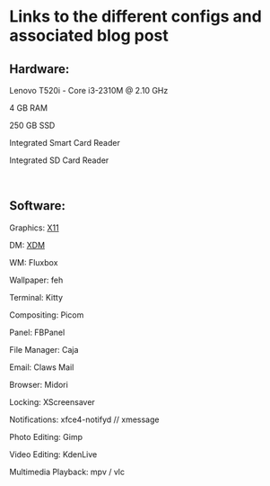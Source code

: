 <h1>Links to the different configs and associated blog post</h1>
<h2>Hardware:</h2>
<p>Lenovo T520i - Core i3-2310M @ 2.10 GHz</p>
<p>4 GB RAM</p>
<p>250 GB SSD</p>
<p>Integrated Smart Card Reader</p>
<p>Integrated SD Card Reader</p>
<br>

<h2>Software:</h2>
<p>Graphics: <a href="https://github.com/KLD997/FBSD-Configs/tree/main/xorg.conf.d/">X11</a></p>
<p>DM: <a href="https://github.com/KLD997/FBSD-Configs/tree/main/xdm/">XDM</a></p> 
<p>WM: Fluxbox </p>
<p>Wallpaper: feh </p>
<p>Terminal: Kitty </p>
<p>Compositing: Picom </p>
<p>Panel: FBPanel </p>
<p>File Manager: Caja </p>
<p>Email: Claws Mail </p>
<p>Browser: Midori </p>
<p>Locking: XScreensaver </p>
<p>Notifications: xfce4-notifyd // xmessage </p>
<p>Photo Editing: Gimp </p>
<p>Video Editing: KdenLive </p>
<p>Multimedia Playback: mpv / vlc </p>
